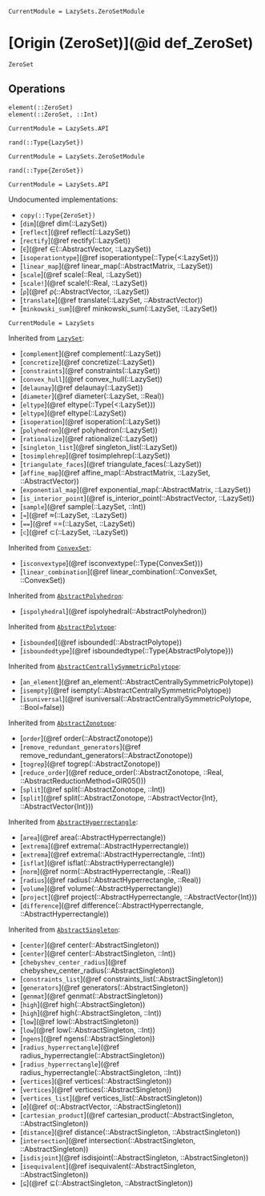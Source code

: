 ```@meta
CurrentModule = LazySets.ZeroSetModule
```

# [Origin (ZeroSet)](@id def_ZeroSet)

```@docs
ZeroSet
```

## Operations

```@docs
element(::ZeroSet)
element(::ZeroSet, ::Int)
```
```@meta
CurrentModule = LazySets.API
```
```@docs; canonical=false
rand(::Type{LazySet})
```
```@meta
CurrentModule = LazySets.ZeroSetModule
```
```@docs
rand(::Type{ZeroSet})
```

```@meta
CurrentModule = LazySets.API
```

Undocumented implementations:

* `copy(::Type{ZeroSet})`
* [`dim`](@ref dim(::LazySet))
* [`reflect`](@ref reflect(::LazySet))
* [`rectify`](@ref rectify(::LazySet))
* [`∈`](@ref ∈(::AbstractVector, ::LazySet))
* [`isoperationtype`](@ref isoperationtype(::Type{<:LazySet}))
* [`linear_map`](@ref linear_map(::AbstractMatrix, ::LazySet))
* [`scale`](@ref scale(::Real, ::LazySet))
* [`scale!`](@ref scale!(::Real, ::LazySet))
* [`ρ`](@ref ρ(::AbstractVector, ::LazySet))
* [`translate`](@ref translate(::LazySet, ::AbstractVector))
* [`minkowski_sum`](@ref minkowski_sum(::LazySet, ::LazySet))

```@meta
CurrentModule = LazySets
```

Inherited from [`LazySet`](@ref):
* [`complement`](@ref complement(::LazySet))
* [`concretize`](@ref concretize(::LazySet))
* [`constraints`](@ref constraints(::LazySet))
* [`convex_hull`](@ref convex_hull(::LazySet))
* [`delaunay`](@ref delaunay(::LazySet))
* [`diameter`](@ref diameter(::LazySet, ::Real))
* [`eltype`](@ref eltype(::Type{<:LazySet}))
* [`eltype`](@ref eltype(::LazySet))
* [`isoperation`](@ref isoperation(::LazySet))
* [`polyhedron`](@ref polyhedron(::LazySet))
* [`rationalize`](@ref rationalize(::LazySet))
* [`singleton_list`](@ref singleton_list(::LazySet))
* [`tosimplehrep`](@ref tosimplehrep(::LazySet))
* [`triangulate_faces`](@ref triangulate_faces(::LazySet))
* [`affine_map`](@ref affine_map(::AbstractMatrix, ::LazySet, ::AbstractVector))
* [`exponential_map`](@ref exponential_map(::AbstractMatrix, ::LazySet))
* [`is_interior_point`](@ref is_interior_point(::AbstractVector, ::LazySet))
* [`sample`](@ref sample(::LazySet, ::Int))
* [`≈`](@ref ≈(::LazySet, ::LazySet))
* [`==`](@ref ==(::LazySet, ::LazySet))
* [`⊂`](@ref ⊂(::LazySet, ::LazySet))

Inherited from [`ConvexSet`](@ref):
* [`isconvextype`](@ref isconvextype(::Type{ConvexSet}))
* [`linear_combination`](@ref linear_combination(::ConvexSet, ::ConvexSet))

Inherited from [`AbstractPolyhedron`](@ref):
* [`ispolyhedral`](@ref ispolyhedral(::AbstractPolyhedron))

Inherited from [`AbstractPolytope`](@ref):
* [`isbounded`](@ref isbounded(::AbstractPolytope))
* [`isboundedtype`](@ref isboundedtype(::Type{AbstractPolytope}))

Inherited from [`AbstractCentrallySymmetricPolytope`](@ref):
* [`an_element`](@ref an_element(::AbstractCentrallySymmetricPolytope))
* [`isempty`](@ref isempty(::AbstractCentrallySymmetricPolytope))
* [`isuniversal`](@ref isuniversal(::AbstractCentrallySymmetricPolytope, ::Bool=false))

Inherited from [`AbstractZonotope`](@ref):
* [`order`](@ref order(::AbstractZonotope))
* [`remove_redundant_generators`](@ref remove_redundant_generators(::AbstractZonotope))
* [`togrep`](@ref togrep(::AbstractZonotope))
* [`reduce_order`](@ref reduce_order(::AbstractZonotope, ::Real, ::AbstractReductionMethod=GIR05()))
* [`split`](@ref split(::AbstractZonotope, ::Int))
* [`split`](@ref split(::AbstractZonotope, ::AbstractVector{Int}, ::AbstractVector{Int}))

Inherited from [`AbstractHyperrectangle`](@ref):
* [`area`](@ref area(::AbstractHyperrectangle))
* [`extrema`](@ref extrema(::AbstractHyperrectangle))
* [`extrema`](@ref extrema(::AbstractHyperrectangle, ::Int))
* [`isflat`](@ref isflat(::AbstractHyperrectangle))
* [`norm`](@ref norm(::AbstractHyperrectangle, ::Real))
* [`radius`](@ref radius(::AbstractHyperrectangle, ::Real))
* [`volume`](@ref volume(::AbstractHyperrectangle))
* [`project`](@ref project(::AbstractHyperrectangle, ::AbstractVector{Int}))
* [`difference`](@ref difference(::AbstractHyperrectangle, ::AbstractHyperrectangle))

Inherited from [`AbstractSingleton`](@ref):
* [`center`](@ref center(::AbstractSingleton))
* [`center`](@ref center(::AbstractSingleton, ::Int))
* [`chebyshev_center_radius`](@ref chebyshev_center_radius(::AbstractSingleton))
* [`constraints_list`](@ref constraints_list(::AbstractSingleton))
* [`generators`](@ref generators(::AbstractSingleton))
* [`genmat`](@ref genmat(::AbstractSingleton))
* [`high`](@ref high(::AbstractSingleton))
* [`high`](@ref high(::AbstractSingleton, ::Int))
* [`low`](@ref low(::AbstractSingleton))
* [`low`](@ref low(::AbstractSingleton, ::Int))
* [`ngens`](@ref ngens(::AbstractSingleton))
* [`radius_hyperrectangle`](@ref radius_hyperrectangle(::AbstractSingleton))
* [`radius_hyperrectangle`](@ref radius_hyperrectangle(::AbstractSingleton, ::Int))
* [`vertices`](@ref vertices(::AbstractSingleton))
* [`vertices`](@ref vertices(::AbstractSingleton))
* [`vertices_list`](@ref vertices_list(::AbstractSingleton))
* [`σ`](@ref σ(::AbstractVector, ::AbstractSingleton))
* [`cartesian_product`](@ref cartesian_product(::AbstractSingleton, ::AbstractSingleton))
* [`distance`](@ref distance(::AbstractSingleton, ::AbstractSingleton))
* [`intersection`](@ref intersection(::AbstractSingleton, ::AbstractSingleton))
* [`isdisjoint`](@ref isdisjoint(::AbstractSingleton, ::AbstractSingleton))
* [`isequivalent`](@ref isequivalent(::AbstractSingleton, ::AbstractSingleton))
* [`⊆`](@ref ⊆(::AbstractSingleton, ::AbstractSingleton))
